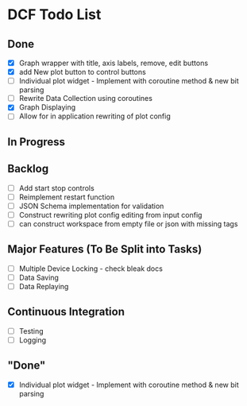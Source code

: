 # DCF Todo List
## Done
- [x] Graph wrapper with title, axis labels, remove, edit buttons
- [x] add New plot button to control buttons
- [ ] Individual plot widget - Implement with coroutine method & new bit parsing
- [ ] Rewrite Data Collection using coroutines
- [x] Graph Displaying
- [ ] Allow for in application rewriting of plot config 
## In Progress
## Backlog
- [ ] Add start stop controls
- [ ] Reimplement restart function
- [ ] JSON Schema implementation for validation
- [ ] Construct rewriting plot config editing from input config
- [ ] can construct workspace from empty file or json with missing tags
## Major Features (To Be Split into Tasks)
- [ ] Multiple Device Locking - check bleak docs
- [ ] Data Saving
- [ ] Data Replaying
## Continuous Integration
- [ ] Testing
- [ ] Logging
## "Done"
- [x] Individual plot widget - Implement with coroutine method & new bit parsing
